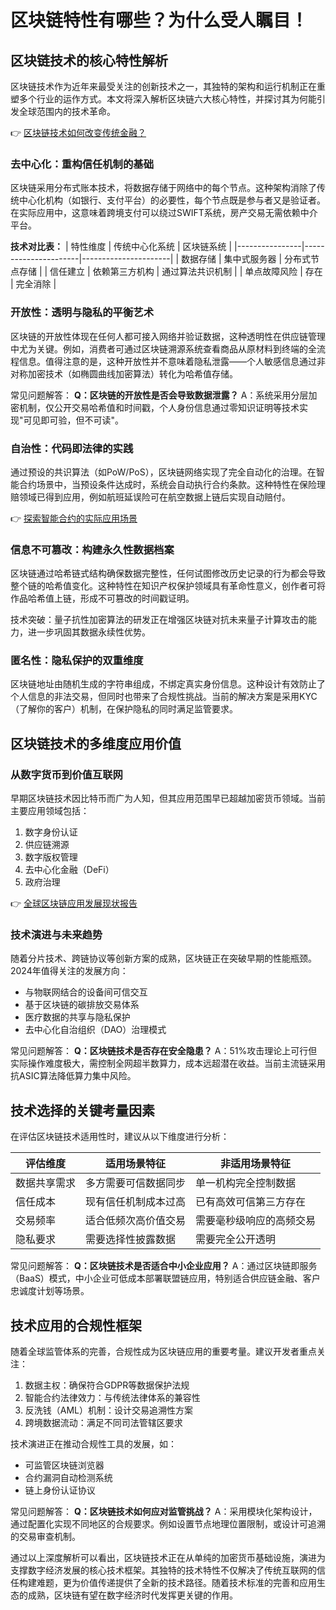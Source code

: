 # 区块链特性有哪些？为什么受人瞩目！

## 区块链技术的核心特性解析

区块链技术作为近年来最受关注的创新技术之一，其独特的架构和运行机制正在重塑多个行业的运作方式。本文将深入解析区块链六大核心特性，并探讨其为何能引发全球范围内的技术革命。

👉 [区块链技术如何改变传统金融？](https://bit.ly/okx_welcome)

### 去中心化：重构信任机制的基础
区块链采用分布式账本技术，将数据存储于网络中的每个节点。这种架构消除了传统中心化机构（如银行、支付平台）的必要性，每个节点既是参与者又是验证者。在实际应用中，这意味着跨境支付可以绕过SWIFT系统，房产交易无需依赖中介平台。

**技术对比表：**
| 特性维度       | 传统中心化系统       | 区块链系统           |
|----------------|----------------------|----------------------|
| 数据存储       | 集中式服务器         | 分布式节点存储       |
| 信任建立       | 依赖第三方机构       | 通过算法共识机制     |
| 单点故障风险   | 存在                 | 完全消除             |

### 开放性：透明与隐私的平衡艺术
区块链的开放性体现在任何人都可接入网络并验证数据，这种透明性在供应链管理中尤为关键。例如，消费者可通过区块链溯源系统查看商品从原材料到终端的全流程信息。值得注意的是，这种开放性并不意味着隐私泄露——个人敏感信息通过非对称加密技术（如椭圆曲线加密算法）转化为哈希值存储。

常见问题解答：
**Q：区块链的开放性是否会导致数据泄露？**
A：系统采用分层加密机制，仅公开交易哈希值和时间戳，个人身份信息通过零知识证明等技术实现"可见即可验，但不可读"。

### 自治性：代码即法律的实践
通过预设的共识算法（如PoW/PoS），区块链网络实现了完全自动化的治理。在智能合约场景中，当预设条件达成时，系统会自动执行合约条款。这种特性在保险理赔领域已得到应用，例如航班延误险可在航空数据上链后实现自动赔付。

👉 [探索智能合约的实际应用场景](https://bit.ly/okx_welcome)

### 信息不可篡改：构建永久性数据档案
区块链通过哈希链式结构确保数据完整性，任何试图修改历史记录的行为都会导致整个链的哈希值变化。这种特性在知识产权保护领域具有革命性意义，创作者可将作品哈希值上链，形成不可篡改的时间戳证明。

技术突破：量子抗性加密算法的研发正在增强区块链对抗未来量子计算攻击的能力，进一步巩固其数据永续性优势。

### 匿名性：隐私保护的双重维度
区块链地址由随机生成的字符串组成，不绑定真实身份信息。这种设计有效防止了个人信息的非法交易，但同时也带来了合规性挑战。当前的解决方案是采用KYC（了解你的客户）机制，在保护隐私的同时满足监管要求。

## 区块链技术的多维度应用价值

### 从数字货币到价值互联网
早期区块链技术因比特币而广为人知，但其应用范围早已超越加密货币领域。当前主要应用领域包括：
1. 数字身份认证
2. 供应链溯源
3. 数字版权管理
4. 去中心化金融（DeFi）
5. 政府治理

👉 [全球区块链应用发展现状报告](https://bit.ly/okx_welcome)

### 技术演进与未来趋势
随着分片技术、跨链协议等创新方案的成熟，区块链正在突破早期的性能瓶颈。2024年值得关注的发展方向：
- 与物联网结合的设备间可信交互
- 基于区块链的碳排放交易体系
- 医疗数据的共享与隐私保护
- 去中心化自治组织（DAO）治理模式

常见问题解答：
**Q：区块链技术是否存在安全隐患？**
A：51%攻击理论上可行但实际操作难度极大，需控制全网超半数算力，成本远超潜在收益。当前主流链采用抗ASIC算法降低算力集中风险。

## 技术选择的关键考量因素

在评估区块链技术适用性时，建议从以下维度进行分析：

| 评估维度     | 适用场景特征                 | 非适用场景特征             |
|--------------|------------------------------|----------------------------|
| 数据共享需求 | 多方需要可信数据同步         | 单一机构完全控制数据       |
| 信任成本     | 现有信任机制成本过高         | 已有高效可信第三方存在     |
| 交易频率     | 适合低频次高价值交易         | 需要毫秒级响应的高频交易   |
| 隐私要求     | 需要选择性披露数据           | 需要完全公开透明           |

常见问题解答：
**Q：区块链技术是否适合中小企业应用？**
A：通过区块链即服务（BaaS）模式，中小企业可低成本部署联盟链应用，特别适合供应链金融、客户忠诚度计划等场景。

## 技术应用的合规性框架

随着全球监管体系的完善，合规性成为区块链应用的重要考量。建议开发者重点关注：
1. 数据主权：确保符合GDPR等数据保护法规
2. 智能合约法律效力：与传统法律体系的兼容性
3. 反洗钱（AML）机制：设计交易追溯性方案
4. 跨境数据流动：满足不同司法管辖区要求

技术演进正在推动合规性工具的发展，如：
- 可监管区块链浏览器
- 合约漏洞自动检测系统
- 链上身份认证协议

常见问题解答：
**Q：区块链技术如何应对监管挑战？**
A：采用模块化架构设计，通过配置化实现不同地区的合规要求。例如设置节点地理位置限制，或设计可追溯的交易审查机制。

通过以上深度解析可以看出，区块链技术正在从单纯的加密货币基础设施，演进为支撑数字经济发展的核心技术框架。其独特的技术特性不仅解决了传统互联网的信任构建难题，更为价值传递提供了全新的技术路径。随着技术标准的完善和应用生态的成熟，区块链有望在数字经济时代发挥更关键的作用。